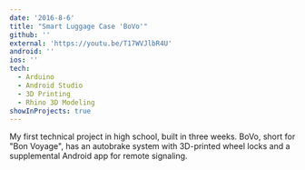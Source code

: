 ```yaml
---
date: '2016-8-6'
title: "Smart Luggage Case 'BoVo'"
github: ''
external: 'https://youtu.be/T17WVJlbR4U'
android: ''
ios: ''
tech:
  - Arduino
  - Android Studio
  - 3D Printing
  - Rhino 3D Modeling
showInProjects: true
---
```


My first technical project in high school, built in three weeks. BoVo, short for "Bon Voyage", has an autobrake system with 3D-printed wheel locks and a supplemental Android app for remote signaling.